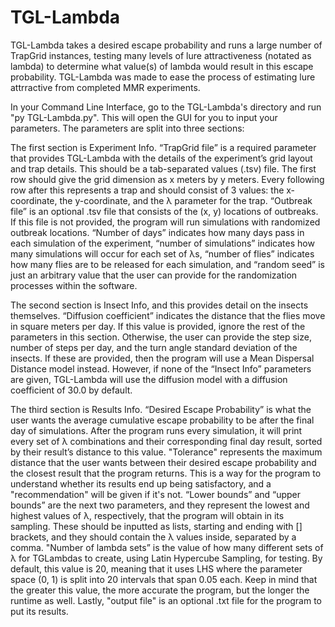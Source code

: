 # TGL-Lambda
TGL-Lambda takes a desired escape probability and runs a large number of TrapGrid instances, testing many levels of lure attractiveness (notated as lambda) to determine what value(s) of lambda would result in this escape probability. TGL-Lambda was made to ease the process of estimating lure attrractive from completed MMR experiments.

In your Command Line Interface, go to the TGL-Lambda's directory and run "py TGL-Lambda.py". This will open the GUI for you to input your parameters. The parameters are split into three sections:

The first section is Experiment Info. “TrapGrid file” is a required parameter that provides TGL-Lambda with the details of the experiment’s grid layout and trap details. This should be a tab-separated values (.tsv) file. The first row should give the grid dimension as x meters by y meters. Every following row after this represents a trap and should consist of 3 values: the x-coordinate, the y-coordinate, and the λ parameter for the trap. “Outbreak file” is an optional .tsv file that consists of the (x, y) locations of outbreaks.  If this file is not provided, the program will run simulations with randomized outbreak locations. “Number of days” indicates how many days pass in each simulation of the experiment, “number of simulations” indicates how many simulations will occur for each set of λs, “number of flies” indicates how many flies are to be released for each simulation, and “random seed” is just an arbitrary value that the user can provide for the randomization processes within the software.
          	
The second section is Insect Info, and this provides detail on the insects themselves. “Diffusion coefficient” indicates the distance that the flies move in square meters per day. If this value is provided, ignore the rest of the parameters in this section. Otherwise, the user can provide the step size, number of steps per day, and the turn angle standard deviation of the insects. If these are provided, then the program will use a Mean Dispersal Distance model instead. However, if none of the “Insect Info” parameters are given, TGL-Lambda will use the diffusion model with a diffusion coefficient of 30.0 by default.

The third section is Results Info. “Desired Escape Probability” is what the user wants the average cumulative escape probability to be after the final day of simulations. After the program runs every simulation, it will print every set of λ combinations and their corresponding final day result, sorted by their result’s distance to this value. "Tolerance"  represents the maximum distance that the user wants between their desired escape probability and the closest result that the program returns. This is a way for the program to understand whether its results end up being satisfactory, and a "recommendation" will be given if it's not. “Lower bounds” and “upper bounds” are the next two parameters, and they represent the lowest and highest values of λ, respectively, that the program will obtain in its sampling. These should be inputted as lists, starting and ending with [] brackets, and they should contain the λ values inside, separated by a comma. "Number of lambda sets” is the value of how many different sets of λ for TGLambdas to create, using Latin Hypercube Sampling, for testing. By default, this value is 20, meaning that it uses LHS where the parameter space (0, 1) is split into 20 intervals that span 0.05 each. Keep in mind that the greater this value, the more accurate the program, but the longer the runtime as well. Lastly, "output file" is an optional .txt file for the program to put its results.
